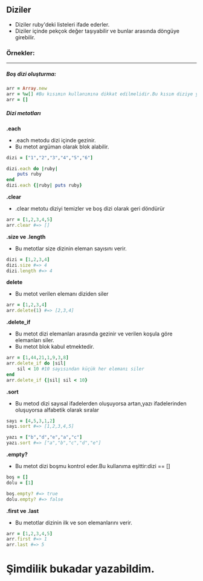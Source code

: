 ## Diziler

* Diziler ruby'deki listeleri ifade ederler.
* Diziler içinde pekçok değer taşıyabilir ve bunlar arasında döngüye girebilir.

<h3>Örnekler:</h3>
<hr width="100%" color="#7026E3" size="5">

<h5>Boş dizi oluşturma:</h5>

```ruby
arr = Array.new
arr = %w[] #Bu kısımın kullanımına dikkat edilmelidir.Bu kısım diziye yazı olarak ekleme yapar.
arr = []
```

<h5 color:="red">Dizi metotları</h5>

**.each**
* .each metodu dizi içinde gezinir.
* Bu metot argüman olarak blok alabilir.

```ruby
dizi = ["1","2","3","4","5","6"]

dizi.each do |ruby|
	puts ruby
end
dizi.each {|ruby| puts ruby}
```

**.clear**
* .clear metotu diziyi temizler ve boş dizi olarak geri döndürür

```ruby
arr = [1,2,3,4,5]
arr.clear #=> []
```

**.size ve .length**
* Bu metotlar size dizinin eleman sayısını verir.

```ruby
dizi = [1,2,3,4]
dizi.size #=> 4
dizi.length #=> 4
```

**delete**
* Bu metot verilen elemanı diziden siler 

```ruby
arr = [1,2,3,4]
arr.delete(1) #=> [2,3,4]
```

**.delete_if**
* Bu metot dizi elemanları arasında gezinir ve verilen koşula göre elemanları siler.
* Bu metot blok kabul etmektedir.

```ruby
arr = [1,44,21,1,9,3,8]
arr.delete_if do |sil|
	sil < 10 #10 sayısından küçük her elemanı siler
end
arr.delete_if {|sil| sil < 10}
```

**.sort**
* Bu metod dizi sayısal ifadelerden oluşuyorsa artan,yazı ifadelerinden oluşuyorsa alfabetik olarak sıralar

```ruby
sayı = [4,5,3,1,2]
sayı.sort #=> [1,2,3,4,5]

yazı = ["b","d","e","a","c"]
yazı.sort #=> ["a","b","c","d","e"]
```

**.empty?**
* Bu metot dizi boşmu kontrol eder.Bu kullanıma eşittir:dizi == []

```ruby
boş = []
dolu = [1]

boş.empty? #=> true
dolu.empty? #=> false
```

**.first ve .last**
* Bu metotlar dizinin ilk ve son elemanlarını verir.

```ruby
arr = [1,2,3,4,5]
arr.first #=> 1
arr.last #=> 5
```

<h1>Şimdilik bukadar yazabildim.</h1>